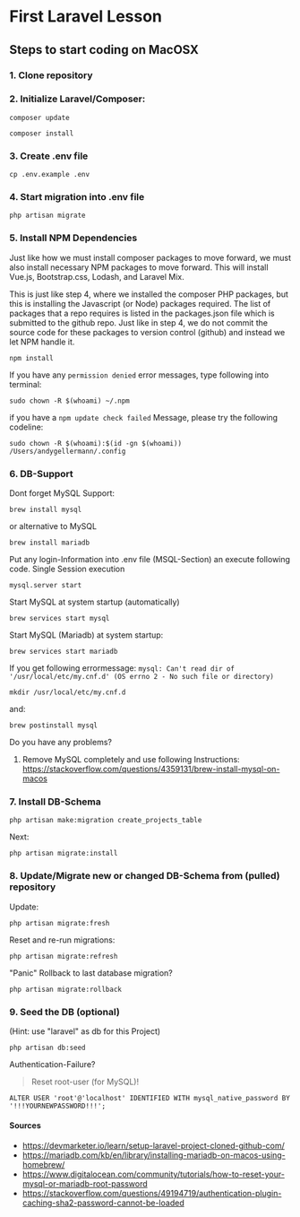 # First Laravel Lesson

## Steps to start coding on MacOSX

### 1. Clone repository
### 2. Initialize Laravel/Composer:

```
composer update
```
```
composer install
```
### 3. Create .env file
```
cp .env.example .env
```
### 4. Start migration into .env file
```
php artisan migrate
```
### 5. Install NPM Dependencies
Just like how we must install composer packages to move forward, we must also install necessary NPM packages to move forward. This will install Vue.js, Bootstrap.css, Lodash, and Laravel Mix.

This is just like step 4, where we installed the composer PHP packages, but this is installing the Javascript (or Node) packages required. The list of packages that a repo requires is listed in the packages.json file which is submitted to the github repo. Just like in step 4, we do not commit the source code for these packages to version control (github) and instead we let NPM handle it.
```
npm install
```
If you have any ``permission denied`` error messages, type following into terminal:
```
sudo chown -R $(whoami) ~/.npm
```
if you have a `npm update check failed` Message, please try the following codeline:
```
sudo chown -R $(whoami):$(id -gn $(whoami)) /Users/andygellermann/.config 
```
### 6. DB-Support
Dont forget MySQL Support:
```
brew install mysql
```
or alternative to MySQL
```
brew install mariadb
```
Put any login-Information into .env file (MSQL-Section) an execute following code.
Single Session execution
```
mysql.server start
```
Start MySQL at system startup (automatically)
```
brew services start mysql
```
Start MySQL (Mariadb) at system startup:
```
brew services start mariadb
```
If you get following errormessage:  ```mysql: Can't read dir of '/usr/local/etc/my.cnf.d' (OS errno 2 - No such file or directory)```
```
mkdir /usr/local/etc/my.cnf.d
```
and:
```
brew postinstall mysql
```
Do you have any problems?
1. Remove MySQL completely and use following Instructions:
https://stackoverflow.com/questions/4359131/brew-install-mysql-on-macos
### 7. Install DB-Schema
```
php artisan make:migration create_projects_table
```
Next:
```
php artisan migrate:install
```
### 8. Update/Migrate new or changed DB-Schema from (pulled) repository
Update:
```
php artisan migrate:fresh
```
Reset and re-run migrations:
```
php artisan migrate:refresh
```
"Panic" Rollback to last database migration?
```
php artisan migrate:rollback
```
 
### 9. Seed the DB (optional)
(Hint: use "laravel" as db for this Project)
```
php artisan db:seed
```
Authentication-Failure?

> Reset root-user (for MySQL)!
```
ALTER USER 'root'@'localhost' IDENTIFIED WITH mysql_native_password BY '!!!YOURNEWPASSWORD!!!';
```

#### Sources
- https://devmarketer.io/learn/setup-laravel-project-cloned-github-com/
- https://mariadb.com/kb/en/library/installing-mariadb-on-macos-using-homebrew/
- https://www.digitalocean.com/community/tutorials/how-to-reset-your-mysql-or-mariadb-root-password
- https://stackoverflow.com/questions/49194719/authentication-plugin-caching-sha2-password-cannot-be-loaded